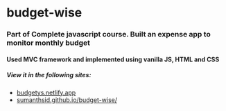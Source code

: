 # budget-wise
### Part of Complete javascript course. Built an expense app to monitor monthly budget

#### Used MVC framework and implemented using vanilla JS, HTML and CSS

##### View it in the following sites:
* [budgetys.netlify.app](https://budgetys.netlify.app)
* [sumanthsid.github.io/budget-wise/](https://sumanthsid.github.io/budget-wise/)

